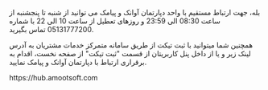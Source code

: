 <p>بله، جهت ارتباط مستقیم با واحد دپارتمان آوانک و پیامک می توانید از شنبه تا پنجشنبه از ساعت 08:30 الی 23:59 و روزهای تعطیل از ساعت 10 الی 22 با شماره 05131777200 تماس بگیرید.</p><p>همچنین شما میتوانید با ثبت تیکت از طریق سامانه متمرکز خدمات مشتریان به آدرس لینک زیر و یا از داخل پنل کاربریتان از قسمت "ثبت تیکت" از صفحه نخست، اقدام به برقراری ارتباط با دپارتمان آوانک و پیامک نمایید.</p><p>https://hub.amootsoft.com</p>